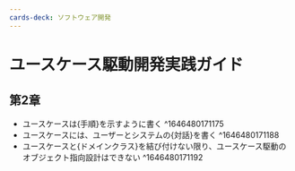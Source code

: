 ```yaml
---
cards-deck: ソフトウェア開発
---
```


# ユースケース駆動開発実践ガイド

## 第2章

- ユースケースは{手順}を示すように書く
^1646480171175
- ユースケースには、ユーザーとシステムの{対話}を書く
^1646480171188
- ユースケースと{ドメインクラス}を結び付けない限り、ユースケース駆動のオブジェクト指向設計はできない
^1646480171192
